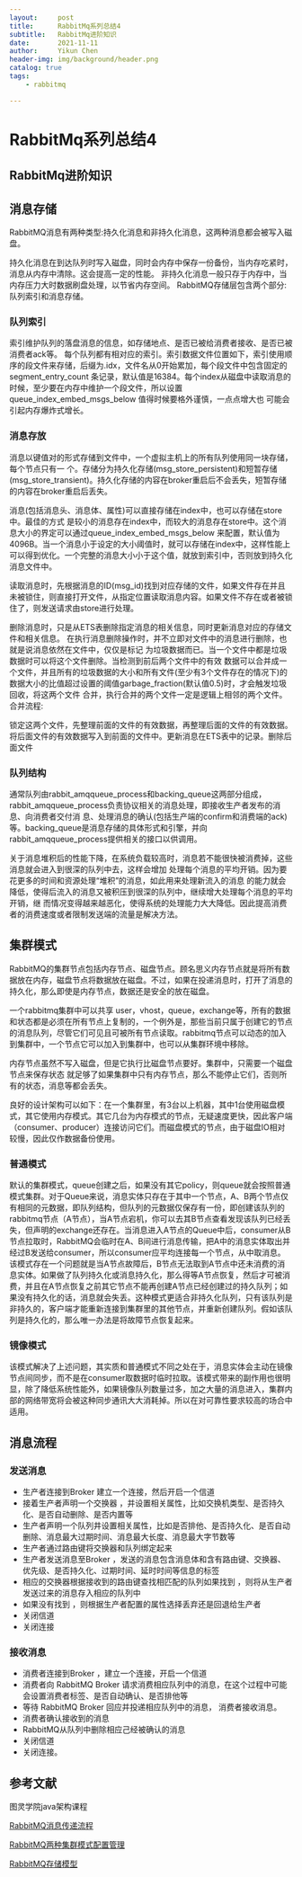 ```yaml
---
layout:     post
title:      RabbitMq系列总结4
subtitle:   RabbitMq进阶知识
date:       2021-11-11
author:     Yikun Chen
header-img: img/background/header.png
catalog: true
tags:
    - rabbitmq

---
```



# RabbitMq系列总结4

RabbitMq进阶知识
--

## 消息存储

RabbitMQ消息有两种类型:持久化消息和非持久化消息，这两种消息都会被写入磁盘。

持久化消息在到达队列时写入磁盘，同时会内存中保存一份备份，当内存吃紧时，消息从内存中清除。这会提高一定的性能。 非持久化消息一般只存于内存中，当内存压力大时数据刷盘处理，以节省内存空间。 RabbitMQ存储层包含两个部分:队列索引和消息存储。

### 队列索引

索引维护队列的落盘消息的信息，如存储地点、是否已被给消费者接收、是否已被消费者ack等。 每个队列都有相对应的索引。索引数据文件位置如下，索引使用顺序的段文件来存储，后缀为.idx，文件名从0开始累加，每个段文件中包含固定的 segment_entry_count 条记录，默认值是16384。每个index从磁盘中读取消息的时候，至少要在内存中维护一个段文件，所以设置 queue_index_embed_msgs_below 值得时候要格外谨慎，一点点增大也 可能会引起内存爆炸式增长。

### 消息存放

消息以键值对的形式存储到文件中，一个虚拟主机上的所有队列使用同一块存储，每个节点只有一 个。存储分为持久化存储(msg_store_persistent)和短暂存储(msg_store_transient)。持久化存储的内容在broker重启后不会丢失，短暂存储的内容在broker重启后丢失。

消息(包括消息头、消息体、属性)可以直接存储在index中，也可以存储在store中。最佳的方式 是较小的消息存在index中，而较大的消息存在store中。这个消息大小的界定可以通过queue_index_embed_msgs_below 来配置，默认值为4096B。当一个消息小于设定的大小阈值时，就可以存储在index中，这样性能上可以得到优化。一个完整的消息大小小于这个值，就放到索引中，否则放到持久化消息文件中。

读取消息时，先根据消息的ID(msg_id)找到对应存储的文件，如果文件存在并且未被锁住，则直接打开文件，从指定位置读取消息内容。如果文件不存在或者被锁住了，则发送请求由store进行处理。

删除消息时，只是从ETS表删除指定消息的相关信息，同时更新消息对应的存储文件和相关信息。 在执行消息删除操作时，并不立即对文件中的消息进行删除，也就是说消息依然在文件中，仅仅是标记 为垃圾数据而已。当一个文件中都是垃圾数据时可以将这个文件删除。当检测到前后两个文件中的有效 数据可以合并成一个文件，并且所有的垃圾数据的大小和所有文件(至少有3个文件存在的情况下)的 数据大小的比值超过设置的阈值garbage_fraction(默认值0.5)时，才会触发垃圾回收，将这两个文件 合并，执行合并的两个文件一定是逻辑上相邻的两个文件。合并流程:

锁定这两个文件，先整理前面的文件的有效数据，再整理后面的文件的有效数据。将后面文件的有效数据写入到前面的文件中。更新消息在ETS表中的记录。删除后面文件

### 队列结构

通常队列由rabbit_amqqueue_process和backing_queue这两部分组成， rabbit_amqqueue_process负责协议相关的消息处理，即接收生产者发布的消息、向消费者交付消 息、处理消息的确认(包括生产端的confirm和消费端的ack)等。backing_queue是消息存储的具体形式和引擎，并向rabbit_amqqueue_process提供相关的接口以供调用。

关于消息堆积后的性能下降，在系统负载较高时，消息若不能很快被消费掉，这些消息就会进入到很深的队列中去，这样会增加 处理每个消息的平均开销。因为要花更多的时间和资源处理“堆积”的消息，如此用来处理新流入的消息 的能力就会降低，使得后流入的消息又被积压到很深的队列中，继续增大处理每个消息的平均开销，继 而情况变得越来越恶化，使得系统的处理能力大大降低。因此提高消费者的消费速度或者限制发送端的流量是解决方法。

## 集群模式

RabbitMQ的集群节点包括内存节点、磁盘节点。顾名思义内存节点就是将所有数据放在内存，磁盘节点将数据放在磁盘。不过，如果在投递消息时，打开了消息的持久化，那么即使是内存节点，数据还是安全的放在磁盘。

一个rabbitmq集群中可以共享 user，vhost，queue，exchange等，所有的数据和状态都是必须在所有节点上复制的，一个例外是，那些当前只属于创建它的节点的消息队列，尽管它们可见且可被所有节点读取。rabbitmq节点可以动态的加入到集群中，一个节点它可以加入到集群中，也可以从集群环境中移除。

内存节点虽然不写入磁盘，但是它执行比磁盘节点要好。集群中，只需要一个磁盘节点来保存状态 就足够了如果集群中只有内存节点，那么不能停止它们，否则所有的状态，消息等都会丢失。

良好的设计架构可以如下：在一个集群里，有3台以上机器，其中1台使用磁盘模式，其它使用内存模式。其它几台为内存模式的节点，无疑速度更快，因此客户端（consumer、producer）连接访问它们。而磁盘模式的节点，由于磁盘IO相对较慢，因此仅作数据备份使用。

### 普通模式

默认的集群模式，queue创建之后，如果没有其它policy，则queue就会按照普通模式集群。对于Queue来说，消息实体只存在于其中一个节点，A、B两个节点仅有相同的元数据，即队列结构，但队列的元数据仅保存有一份，即创建该队列的rabbitmq节点（A节点），当A节点宕机，你可以去其B节点查看发现该队列已经丢失，但声明的exchange还存在。当消息进入A节点的Queue中后，consumer从B节点拉取时，RabbitMQ会临时在A、B间进行消息传输，把A中的消息实体取出并经过B发送给consumer，所以consumer应平均连接每一个节点，从中取消息。该模式存在一个问题就是当A节点故障后，B节点无法取到A节点中还未消费的消息实体。如果做了队列持久化或消息持久化，那么得等A节点恢复，然后才可被消费，并且在A节点恢复之前其它节点不能再创建A节点已经创建过的持久队列；如果没有持久化的话，消息就会失丢。这种模式更适合非持久化队列，只有该队列是非持久的，客户端才能重新连接到集群里的其他节点，并重新创建队列。假如该队列是持久化的，那么唯一办法是将故障节点恢复起来。


### 镜像模式

该模式解决了上述问题，其实质和普通模式不同之处在于，消息实体会主动在镜像节点间同步，而不是在consumer取数据时临时拉取。该模式带来的副作用也很明显，除了降低系统性能外，如果镜像队列数量过多，加之大量的消息进入，集群内部的网络带宽将会被这种同步通讯大大消耗掉。所以在对可靠性要求较高的场合中适用。

## 消息流程

### 发送消息

- 生产者连接到Broker 建立一个连接，然后开启一个信道
- 接着生产者声明一个交换器 ，并设置相关属性，比如交换机类型、是否持久化、是否自动删除、是否内置等
- 生产者声明一个队列井设置相关属性，比如是否排他、是否持久化、是否自动删除、消息最大过期时间、消息最大长度、消息最大字节数等
- 生产者通过路由键将交换器和队列绑定起来
- 生产者发送消息至Broker ，发送的消息包含消息体和含有路由键、交换器、优先级、是否持久化、过期时间、延时时间等信息的标签
- 相应的交换器根据接收到的路由键查找相匹配的队列如果找到 ，则将从生产者发送过来的消息存入相应的队列中
- 如果没有找到 ，则根据生产者配置的属性选择丢弃还是回退给生产者
- 关闭信道
- 关闭连接

### 接收消息

- 消费者连接到Broker ，建立一个连接，开启一个信道
- 消费者向 RabbitMQ Broker 请求消费相应队列中的消息，在这个过程中可能会设置消费者标签、是否自动确认、是否排他等
- 等待 RabbitMQ Broker 回应并投递相应队列中的消息， 消费者接收消息。
- 消费者确认接收到的消息
- RabbitMQ从队列中删除相应己经被确认的消息
- 关闭信道
- 关闭连接。

参考文献
--

图灵学院java架构课程

[RabbitMQ消息传递流程](https://cloud.tencent.com/developer/article/1453456)

[RabbitMQ两种集群模式配置管理](https://www.daimajiaoliu.com/daima/479f950ab100406)

[RabbitMQ存储模型](https://www.codenong.com/cs106881045/)
